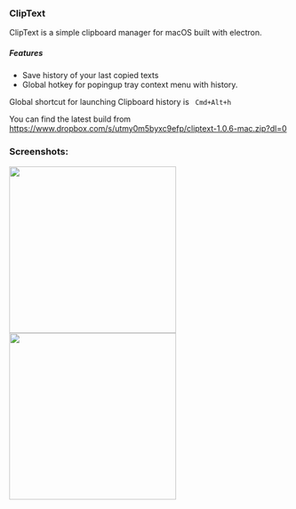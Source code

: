 ### ClipText
ClipText is a simple clipboard manager for macOS built with electron.
##### Features
* Save history of your last copied texts
* Global hotkey for popingup tray context menu with history.

Global shortcut for launching Clipboard history is ``` Cmd+Alt+h```

You can find the latest build from https://www.dropbox.com/s/utmy0m5byxc9efp/cliptext-1.0.6-mac.zip?dl=0

### Screenshots:
<img src="https://image.ibb.co/ey2Qk5/Screen_Shot_2017_06_24_at_7_02_41_PM.png" width="300" height="300">
<img src="https://image.ibb.co/dqeMA5/Screen_Shot_2017_06_26_at_7_54_26_PM.png" width="300" height="300">
